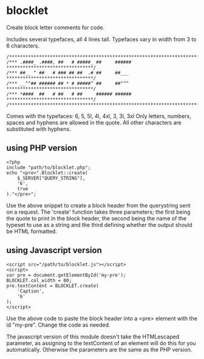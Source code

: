 # blocklet

Create block letter comments for code.

Includes several typefaces, all 4 lines tall. Typefaces vary in width from 3 to 6 characters.

```
/******************************************************************************/
/*** .####_ .####, ##   # #####_ ##     ###### ********************************/
/*** ##__ ^ ##   # ### ## ##  .# ##     ##___  ********************************/
/*** __^^## ###### ## * # #####^ ##     ##^^^  ********************************/
/*** *####  ##   # ##   # ##     ###### ###### ********************************/
/******************************************************************************/
```

Comes with the typefaces: 6, 5, 5l, 4l, 4xl, 3, 3l, 3xl
Only letters, numbers, spaces and hyphens are allowed in the quote. All other characters are substituted with hyphens.

## using PHP version

```
<?php
include "path/to/blocklet.php";
echo "<pre>".Blocklet::create(
	$_SERVER["QUERY_STRING"],
	'6',
	true
)."</pre>";
```

Use the above snippet to create a block header from the querystring sent on a request.
The 'create' function takes three parameters; the first being the quote to print in the block header, the second being the name of the typeset to use as a string and the third defining whether the output should be HTML formatted.

## using Javascript version

```
<script src="/path/to/blocklet.js"></script>
<script>
var pre = document.getElementById('my-pre');
BLOCKLET.col_width = 80;
pre.textContent = BLOCKLET.create(
	'Caption',
	'6'
);
</script>
```

Use the above code to paste the block header into a \<pre> element with the id "my-pre". Change the code as needed.

The javascript version of this module doesn't take the HTMLescaped parameter, as assigning to the textContent of an element will do this for you automatically. Otherwise the parameters are the same as the PHP version.
